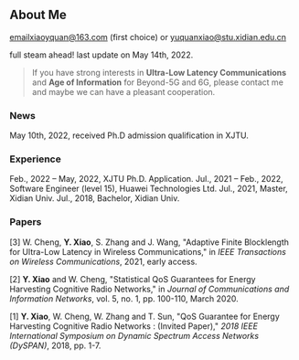 ## About Me

emailxiaoyquan@163.com (first choice) or yuquanxiao@stu.xidian.edu.cn

full steam ahead! last update on May 14th, 2022.

> If you have strong interests in **Ultra-Low Latency Communications** and **Age of Information** for Beyond-5G and 6G, please contact me and maybe we can have a pleasant cooperation.

### News

May 10th, 2022, received Ph.D admission qualification in XJTU.

### Experience

Feb., 2022 – May, 2022, XJTU Ph.D. Application.
Jul., 2021 – Feb., 2022, Software Engineer (level 15), Huawei Technologies Ltd.
Jul., 2021, Master, Xidian Univ.
Jul., 2018, Bachelor, Xidian Univ.

### Papers

[3] W. Cheng, **Y. Xiao**, S. Zhang and J. Wang, "Adaptive Finite Blocklength for Ultra-Low Latency in Wireless Communications," in *IEEE Transactions on Wireless Communications*, 2021, early access.

[2] **Y. Xiao** and W. Cheng, "Statistical QoS Guarantees for Energy Harvesting Cognitive Radio Networks," in *Journal of Communications and Information Networks*, vol. 5, no. 1, pp. 100-110, March 2020.

[1] **Y. Xiao**, W. Cheng, W. Zhang and T. Sun, "QoS Guarantee for Energy Harvesting Cognitive Radio Networks : (Invited Paper)," *2018 IEEE International Symposium on Dynamic Spectrum Access Networks (DySPAN)*, 2018, pp. 1-7.